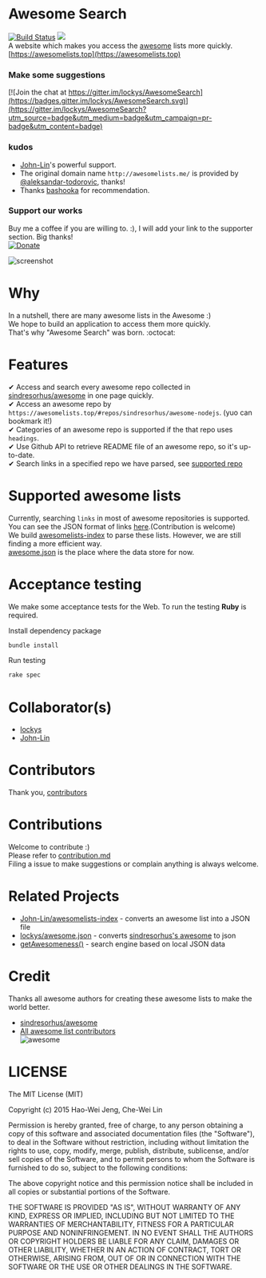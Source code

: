 Awesome Search
==
[![Build Status](https://travis-ci.org/lockys/AwesomeSearch.svg?branch=gh-pages)](https://travis-ci.org/lockys/AwesomeSearch) ![](https://img.shields.io/badge/version-1.0.0-green.svg)  
A website which makes you access the [awesome](https://github.com/sindresorhus/awesome) lists more quickly.  
[https://awesomelists.top](https://awesomelists.top)  

### Make some suggestions
[![Join the chat at https://gitter.im/lockys/AwesomeSearch](https://badges.gitter.im/lockys/AwesomeSearch.svg)](https://gitter.im/lockys/AwesomeSearch?utm_source=badge&utm_medium=badge&utm_campaign=pr-badge&utm_content=badge)  

### kudos
- [John-Lin](https://github.com/John-Lin)'s powerful support.
- The original domain name `http://awesomelists.me/` is provided by [@aleksandar-todorovic](https://github.com/aleksandar-todorovic), thanks!  
- Thanks [bashooka](http://bashooka.com/coding/35-best-css-tools-for-2017/) for recommendation.

### Support our works
Buy me a coffee if you are willing to. :), I will add your link to the supporter section. Big thanks!  
[![Donate](https://img.shields.io/badge/Donate-PayPal-green.svg)](https://www.paypal.com/cgi-bin/webscr?cmd=_s-xclick&hosted_button_id=UVV57KZ6F6S34)

![screenshot](http://g.recordit.co/LkyiGw1q6c.gif)

Why
==
In a nutshell, there are many awesome lists in the Awesome :)    
We hope to build an application to access them more quickly.  
That's why "Awesome Search" was born. :octocat:

Features
==
✔ Access and search every awesome repo collected in [sindresorhus/awesome](https://github.com/sindresorhus/awesome) in one page quickly.   
✔ Access an awesome repo by `https://awesomelists.top/#repos/sindresorhus/awesome-nodejs`. (yuo can bookmark it!)  
✔ Categories of an awesome repo is supported if the that repo uses `headings`.  
✔ Use Github API to retrieve README file of an awesome repo, so it's up-to-date.  
✔ Search links in a specified repo we have parsed, see [supported repo](#supported-awesome-lists)

Supported awesome lists
==
Currently, searching `links` in most of awesome repositories is supported.    
You can see the JSON format of links [here](https://github.com/lockys/awesome.json/tree/master/output).(Contribution is welcome)  
We build [awesomelists-index](https://github.com/John-Lin/awesomelists-index) to parse these lists. However, we are still finding a more efficient way.  
[awesome.json](https://github.com/lockys/awesome.json) is the place where the data store for now.

Acceptance testing
==
We make some acceptance tests for the Web. To run the testing **Ruby** is required.

Install dependency package
```sh
bundle install
```

Run testing
```sh
rake spec
```


Collaborator(s)
==
- [lockys](https://github.com/lockys)
- [John-Lin](https://github.com/John-Lin)

Contributors
==
Thank you, [contributors](https://github.com/lockys/awesome-search/graphs/contributors)

Contributions
==
Welcome to contribute :)  
Please refer to [contribution.md](contribution.md)    
Filing a issue to make suggestions or complain anything is always welcome.

Related Projects
==
- [John-Lin/awesomelists-index](https://github.com/John-Lin/awesomelists-index) - converts an awesome list into a JSON file
- [lockys/awesome.json](https://github.com/lockys/awesome.json) - converts [sindresorhus's awesome](https://github.com/sindresorhus/awesome) to json
- [getAwesomeness()](https://github.com/panzhangwang/getAwesomeness) - search engine based on local JSON data

Credit
==
Thanks all awesome authors for creating these awesome lists to make the world better.  
- [sindresorhus/awesome](https://github.com/sindresorhus/awesome)  
- [All awesome list contributors](https://github.com/sindresorhus/awesome/graphs/contributors)  
![awesome](http://i.imgur.com/qcroMhk.gif)

LICENSE
==
The MIT License (MIT)

Copyright (c) 2015 Hao-Wei Jeng, Che-Wei Lin

Permission is hereby granted, free of charge, to any person obtaining a copy
of this software and associated documentation files (the "Software"), to deal
in the Software without restriction, including without limitation the rights
to use, copy, modify, merge, publish, distribute, sublicense, and/or sell
copies of the Software, and to permit persons to whom the Software is
furnished to do so, subject to the following conditions:

The above copyright notice and this permission notice shall be included in all
copies or substantial portions of the Software.

THE SOFTWARE IS PROVIDED "AS IS", WITHOUT WARRANTY OF ANY KIND, EXPRESS OR
IMPLIED, INCLUDING BUT NOT LIMITED TO THE WARRANTIES OF MERCHANTABILITY,
FITNESS FOR A PARTICULAR PURPOSE AND NONINFRINGEMENT. IN NO EVENT SHALL THE
AUTHORS OR COPYRIGHT HOLDERS BE LIABLE FOR ANY CLAIM, DAMAGES OR OTHER
LIABILITY, WHETHER IN AN ACTION OF CONTRACT, TORT OR OTHERWISE, ARISING FROM,
OUT OF OR IN CONNECTION WITH THE SOFTWARE OR THE USE OR OTHER DEALINGS IN THE
SOFTWARE.
